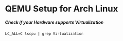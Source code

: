 # QEMU Setup for Arch Linux

##### Check if your Hardware supports Virtualization   

    LC_ALL=C lscpu | grep Virtualization

